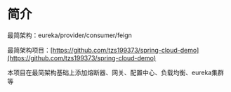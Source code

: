 # 简介

最简架构：eureka/provider/consumer/feign

最简架构项目：[https://github.com/tzs199373/spring-cloud-demo](https://github.com/tzs199373/spring-cloud-demo)

本项目在最简架构基础上添加熔断器、网关、配置中心、负载均衡、eureka集群等




